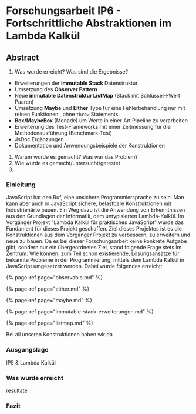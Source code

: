 # Forschungsarbeit IP6 - Fortschrittliche Abstraktionen im Lambda Kalkül

## Abstract

1. Was wurde erreicht? Was sind die Ergebnisse?

* Erweiterungen der **immutable Stack** Datenstruktur
* Umsetzung des **Observer Pattern**
* Neue **immutable Datenstruktur ListMap** \(Stack mit Schlüssel-&gt;Wert Paaren\)
* Umsetzung **Maybe** und **Either** Type für eine Fehlerbehandlung nur mit reinen Funktionen , ohne `throw` Statements.
* **Box/MaybeBox** \(Monade\) um Werte in einer Art Pipeline zu verarbeiten
* Erweiterung des Test-Frameworks mit einer Zeitmessung für die Methodenausführung \(Benchmark-Test\)
* JsDoc Ergänzungen
* Dokumentation und Anwendungsbeispiele der Konstruktionen

1. Warum wurde es gemacht? Was war das Problem?
2. Wie wurde es gemacht/untersucht/getestet
3. 


### Einleitung

JavaScript hat den Ruf, eine unsichere Programmiersprache zu sein. Man kann aber auch in JavaScript sichere, belastbare Konstruktionen mit Industriehärte bauen. Ein Weg dazu ist die Anwendung von Erkenntnissen aus den Grundlagen der Informatik, dem untypisierten Lambda-Kalkül. Im Vorgänger Projekt "Lambda Kalkül für praktisches JavaScript" wurde das Fundament für dieses Projekt geschaffen. Ziel dieses Projektes ist es die Konstruktionen aus dem Vorgänger Projekt zu verbessern, zu erweitern und neue zu bauen. Da es bei dieser Forschungsarbeit keine konkrete Aufgabe gibt, sondern nur ein übergeordnetes Ziel, stand folgende Frage stets im Zentrum: Wie können, zum Teil schon existierende, Lösungsansätze für bekannte Probleme in der Programmierung, mittels dem Lambda Kalkül in JavaScript umgesetzet werden. Dabei wurde folgendes erreicht:

{% page-ref page="observable.md" %}

{% page-ref page="either.md" %}

{% page-ref page="maybe.md" %}

{% page-ref page="immutable-stack-erweiterungen.md" %}

{% page-ref page="listmap.md" %}





Bei all unseren Konstruktionen haben wir da

### Ausgangslage

IP5 & Lambda Kalkül

### Was wurde erreicht

resultate



### Fazit



